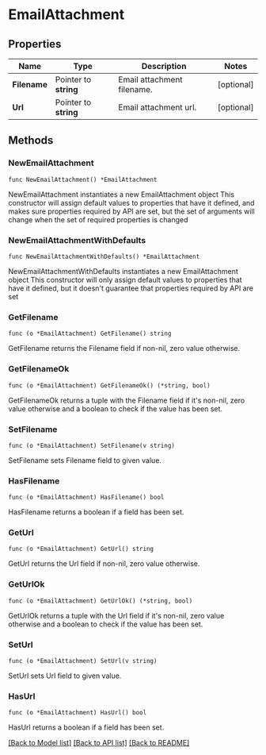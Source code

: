 # EmailAttachment

## Properties

Name | Type | Description | Notes
------------ | ------------- | ------------- | -------------
**Filename** | Pointer to **string** | Email attachment filename. | [optional] 
**Url** | Pointer to **string** | Email attachment url. | [optional] 

## Methods

### NewEmailAttachment

`func NewEmailAttachment() *EmailAttachment`

NewEmailAttachment instantiates a new EmailAttachment object
This constructor will assign default values to properties that have it defined,
and makes sure properties required by API are set, but the set of arguments
will change when the set of required properties is changed

### NewEmailAttachmentWithDefaults

`func NewEmailAttachmentWithDefaults() *EmailAttachment`

NewEmailAttachmentWithDefaults instantiates a new EmailAttachment object
This constructor will only assign default values to properties that have it defined,
but it doesn't guarantee that properties required by API are set

### GetFilename

`func (o *EmailAttachment) GetFilename() string`

GetFilename returns the Filename field if non-nil, zero value otherwise.

### GetFilenameOk

`func (o *EmailAttachment) GetFilenameOk() (*string, bool)`

GetFilenameOk returns a tuple with the Filename field if it's non-nil, zero value otherwise
and a boolean to check if the value has been set.

### SetFilename

`func (o *EmailAttachment) SetFilename(v string)`

SetFilename sets Filename field to given value.

### HasFilename

`func (o *EmailAttachment) HasFilename() bool`

HasFilename returns a boolean if a field has been set.

### GetUrl

`func (o *EmailAttachment) GetUrl() string`

GetUrl returns the Url field if non-nil, zero value otherwise.

### GetUrlOk

`func (o *EmailAttachment) GetUrlOk() (*string, bool)`

GetUrlOk returns a tuple with the Url field if it's non-nil, zero value otherwise
and a boolean to check if the value has been set.

### SetUrl

`func (o *EmailAttachment) SetUrl(v string)`

SetUrl sets Url field to given value.

### HasUrl

`func (o *EmailAttachment) HasUrl() bool`

HasUrl returns a boolean if a field has been set.


[[Back to Model list]](../README.md#documentation-for-models) [[Back to API list]](../README.md#documentation-for-api-endpoints) [[Back to README]](../README.md)


